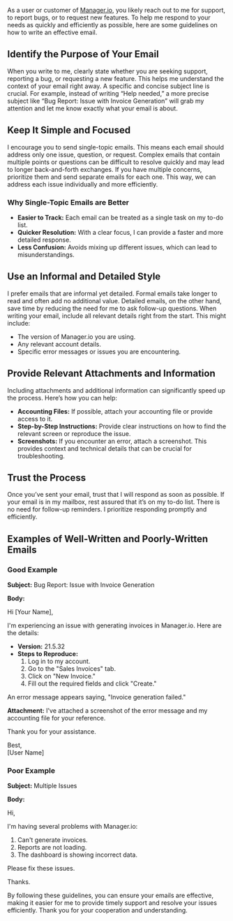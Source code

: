 As a user or customer of [Manager.io](https://www.manager.io), you likely reach out to me for support, to report bugs, or to request new features. To help me respond to your needs as quickly and efficiently as possible, here are some guidelines on how to write an effective email.

## Identify the Purpose of Your Email

When you write to me, clearly state whether you are seeking support, reporting a bug, or requesting a new feature. This helps me understand the context of your email right away. A specific and concise subject line is crucial. For example, instead of writing “Help needed,” a more precise subject like “Bug Report: Issue with Invoice Generation” will grab my attention and let me know exactly what your email is about.

## Keep It Simple and Focused

I encourage you to send single-topic emails. This means each email should address only one issue, question, or request. Complex emails that contain multiple points or questions can be difficult to resolve quickly and may lead to longer back-and-forth exchanges. If you have multiple concerns, prioritize them and send separate emails for each one. This way, we can address each issue individually and more efficiently.

### Why Single-Topic Emails are Better

- **Easier to Track:** Each email can be treated as a single task on my to-do list.
- **Quicker Resolution:** With a clear focus, I can provide a faster and more detailed response.
- **Less Confusion:** Avoids mixing up different issues, which can lead to misunderstandings.

## Use an Informal and Detailed Style

I prefer emails that are informal yet detailed. Formal emails take longer to read and often add no additional value. Detailed emails, on the other hand, save time by reducing the need for me to ask follow-up questions. When writing your email, include all relevant details right from the start. This might include:

- The version of Manager.io you are using.
- Any relevant account details.
- Specific error messages or issues you are encountering.

## Provide Relevant Attachments and Information

Including attachments and additional information can significantly speed up the process. Here’s how you can help:

- **Accounting Files:** If possible, attach your accounting file or provide access to it.
- **Step-by-Step Instructions:** Provide clear instructions on how to find the relevant screen or reproduce the issue.
- **Screenshots:** If you encounter an error, attach a screenshot. This provides context and technical details that can be crucial for troubleshooting.

## Trust the Process

Once you’ve sent your email, trust that I will respond as soon as possible. If your email is in my mailbox, rest assured that it’s on my to-do list. There is no need for follow-up reminders. I prioritize responding promptly and efficiently.

## Examples of Well-Written and Poorly-Written Emails

### Good Example

**Subject:** Bug Report: Issue with Invoice Generation

**Body:**

Hi [Your Name],

I'm experiencing an issue with generating invoices in Manager.io. Here are the details:

- **Version:** 21.5.32
- **Steps to Reproduce:**
  1. Log in to my account.
  2. Go to the "Sales Invoices" tab.
  3. Click on "New Invoice."
  4. Fill out the required fields and click "Create."

An error message appears saying, "Invoice generation failed."

**Attachment:** I've attached a screenshot of the error message and my accounting file for your reference.

Thank you for your assistance.

Best,  
[User Name]

### Poor Example

**Subject:** Multiple Issues

**Body:**

Hi,

I'm having several problems with Manager.io:

1. Can't generate invoices.
2. Reports are not loading.
3. The dashboard is showing incorrect data.

Please fix these issues.

Thanks.

By following these guidelines, you can ensure your emails are effective, making it easier for me to provide timely support and resolve your issues efficiently. Thank you for your cooperation and understanding.
